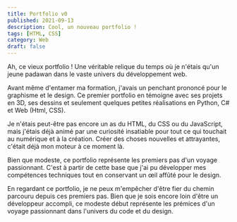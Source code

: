 ```yaml
---
title: Portfolio v0
published: 2021-09-13
description: Cool, un nouveau portfolio !
tags: [HTML, CSS]
category: Web
draft: false
---
```


<!-- # Portfolio v0 -->

Ah, ce vieux portfolio ! Une véritable relique du temps où je n'étais qu'un jeune padawan dans le vaste univers du développement web.

Avant même d'entamer ma formation, j'avais un penchant prononcé pour le graphisme et le design. Ce premier portfolio en témoigne avec ses projets en 3D, ses dessins et seulement quelques petites réalisations en Python, C# et Web (Html, CSS).

Je n'étais peut-être pas encore un as du HTML, du CSS ou du JavaScript, mais j'étais déjà animé par une curiosité insatiable pour tout ce qui touchait au numérique et à la création. Créer des choses nouvelles et attrayantes, c'était déjà mon moteur à ce moment là.

Bien que modeste, ce portfolio représente les premiers pas d'un voyage passionnant. C'est à partir de cette base que j'ai pu développer mes compétences techniques tout en conservant un œil affûté pour le design.

En regardant ce portfolio, je ne peux m'empêcher d'être fier du chemin parcouru depuis ces premiers pas.
Bien que je sois encore loin d'être un développeur accompli, ce modeste début représente les prémices d'un voyage passionnant dans l'univers du code et du design.
